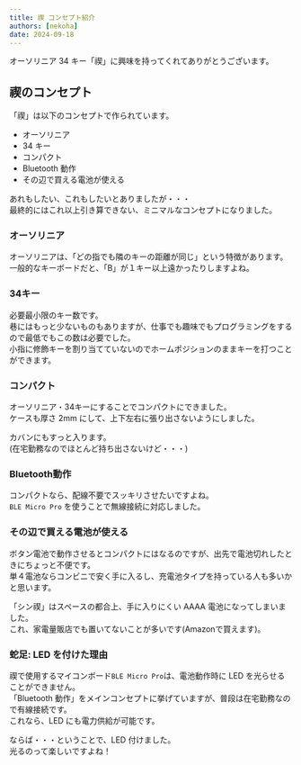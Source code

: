 ```yaml
---
title: 禊 コンセプト紹介
authors: [nekoha]
date: 2024-09-18
---
```


オーソリニア 34 キー「禊」に興味を持ってくれてありがとうございます。

## 禊のコンセプト

「禊」は以下のコンセプトで作られています。

- オーソリニア
- 34 キー
- コンパクト
- Bluetooth 動作
- その辺で買える電池が使える

あれもしたい、これもしたいとありましたが・・・  
最終的にはこれ以上引き算できない、ミニマルなコンセプトになりました。  

### オーソリニア

オーソリニアは、「どの指でも隣のキーの距離が同じ」という特徴があります。  
一般的なキーボードだと、「B」が１キー以上遠かったりしますよね。  

### 34キー

必要最小限のキー数です。  
巷にはもっと少ないものもありますが、仕事でも趣味でもプログラミングをするので最低でもこの数は必要でした。  
小指に修飾キーを割り当てていないのでホームポジションのままキーを打つことができます。

### コンパクト

オーソリニア・34キーにすることでコンパクトにできました。  
ケースも厚さ 2mm にして、上下左右に張り出さないようにしました。

カバンにもすっと入ります。  
(在宅勤務なのでほとんど持ち出さないけど・・・)

### Bluetooth動作

コンパクトなら、配線不要でスッキリさせたいですよね。  
`BLE Micro Pro` を使うことで無線接続に対応しました。

### その辺で買える電池が使える

ボタン電池で動作させるとコンパクトにはなるのですが、出先で電池切れしたときにちょっと不便です。  
単４電池ならコンビニで安く手に入るし、充電池タイプを持っている人も多いかと思います。

「シン禊」はスペースの都合上、手に入りにくい AAAA 電池になってしまいました。  
これ、家電量販店でも置いてないことが多いです(Amazonで買えます)。

### 蛇足: LED を付けた理由

禊で使用するマイコンボード`BLE Micro Pro`は、電池動作時に LED を光らせることができません。  
「Bluetooth 動作」をメインコンセプトに挙げていますが、普段は在宅勤務なので有線接続です。  
これなら、LED にも電力供給が可能です。

ならば・・・ということで、LED 付けました。  
光るのって楽しいですよね！
